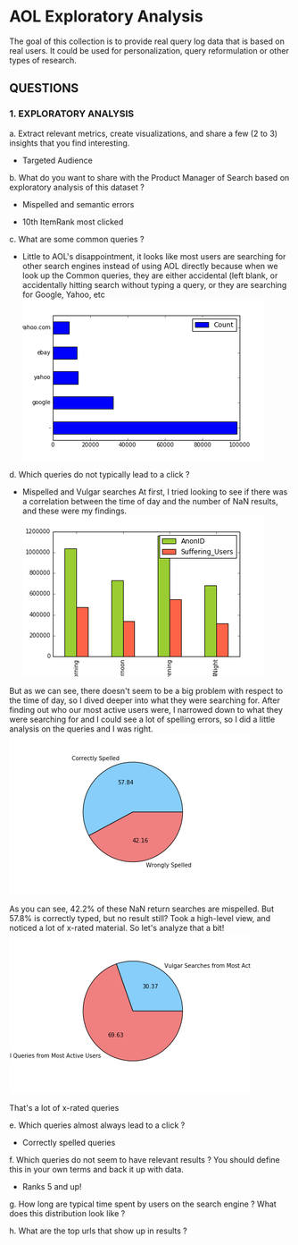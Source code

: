 # AOL Exploratory Analysis
The goal of this collection is to provide real query log data that is based on real users. It could be used for personalization, query reformulation or other types of research.

## QUESTIONS

### 1. EXPLORATORY ANALYSIS
a. Extract relevant metrics, create visualizations, and share a few (2 to 3) insights that you find
interesting.
- Targeted Audience

b. What do you want to share with the Product Manager of Search based on exploratory
analysis of this dataset ?
- Mispelled and semantic errors

- 10th ItemRank most clicked

c. What are some common queries ?
- Little to AOL's disappointment, it looks like most users are searching for other search engines instead of using AOL directly because when we look up the Common queries, they are either accidental (left blank, or accidentally hitting search without typing a query, or they are searching for Google, Yahoo, etc
![Common Queries](MostSearchedQueries.png)


d. Which queries do not typically lead to a click ?
- Mispelled and Vulgar searches
At first, I tried looking to see if there was a correlation between the time of day and the number of NaN results, and these were my findings.
![Queries By Day](SufferingUsers.png)

But as we can see, there doesn't seem to be a big problem with respect to the time of day, so I dived deeper into what they were searching for. After finding out who our most active users were, I narrowed down to what they were searching for and I could see a lot of spelling errors, so I did a little analysis on the queries and I was right. 
![Total Misspelled Queries](SpellCheckQueries.png)

As you can see, 42.2% of these NaN return searches are mispelled. But 57.8% is correctly typed, but no result still? 
Took a high-level view, and noticed a lot of x-rated material. So let's analyze that a bit!
![Vulgar Queries](VulgarUsedByMostActiveUsers.png)

That's a lot of x-rated queries

e. Which queries almost always lead to a click ?
- Correctly spelled queries

f. Which queries do not seem to have relevant results ? You should define this in your own
terms and back it up with data.
- Ranks 5 and up!

g. How long are typical time spent by users on the search engine ? What does this distribution
look like ?

h. What are the top urls that show up in results ?